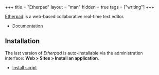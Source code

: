 +++
title = "Etherpad"
layout = "man"
hidden = true
tags = ["writing"]
+++

[Etherpad](https://etherpad.org/) is a web-based collaborative real-time text editor.

- [Documentation](https://etherpad.org/doc/v1.8.14/)

## Installation

The last version of *Etherpad* is auto-installable via the administration interface: **Web > Sites > Install an application**.

- [Install script](https://admin.alwaysdata.com/site/application/script/79/detail/)
